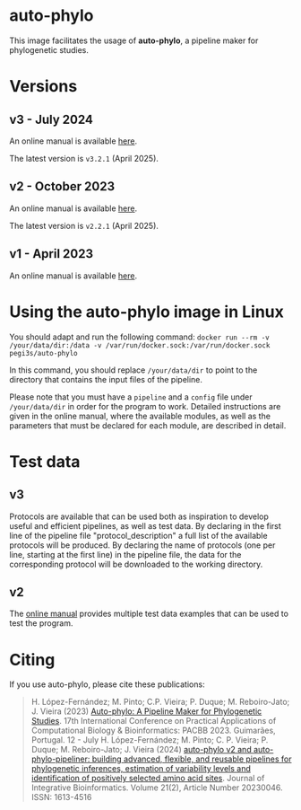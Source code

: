 # auto-phylo

This image facilitates the usage of **auto-phylo**, a pipeline maker for phylogenetic studies.

# Versions

## v3 - July 2024

An online manual is available [here](http://evolution6.i3s.up.pt/static/auto-phylo/v3/docs/).

The latest version is `v3.2.1` (April 2025).

## v2 - October 2023

An online manual is available [here](http://evolution6.i3s.up.pt/static/auto-phylo/v2/docs/).

The latest version is `v2.2.1` (April 2025).

## v1 - April 2023

An online manual is available [here](http://evolution6.i3s.up.pt/static/auto-phylo/v1/docs).

# Using the auto-phylo image in Linux

You should adapt and run the following command: `docker run --rm -v /your/data/dir:/data -v /var/run/docker.sock:/var/run/docker.sock pegi3s/auto-phylo`

In this command, you should replace `/your/data/dir` to point to the directory that contains the input files of the pipeline. 

Please note that you must have a `pipeline` and a `config` file under `/your/data/dir` in order for the program to work. Detailed instructions are given in the online manual, where the available modules, as well as the parameters that must be declared for each module, are described in detail.

# Test data

## v3

Protocols are available that can be used both as inspiration to develop useful and efficient pipelines, as well as test data. By declaring in the first line of the pipeline file "protocol_description" a full list of the available protocols will be produced. By declaring the name of protocols (one per line, starting at the first line) in the pipeline file, the data for the corresponding protocol will be downloaded to the working directory.

## v2

The [online manual](http://evolution6.i3s.up.pt/static/auto-phylo/v2/docs/test_data.html) provides multiple test data examples that can be used to test the program.

# Citing

If you use auto-phylo, please cite these publications:

> H. López-Fernández; M. Pinto; C.P. Vieira; P. Duque; M. Reboiro-Jato; J. Vieira (2023) [Auto-phylo: A Pipeline Maker for Phylogenetic Studies](https://doi.org/10.1007/978-3-031-38079-2_3). 17th International Conference on Practical Applications of Computational Biology & Bioinformatics: PACBB 2023. Guimarães, Portugal. 12 - July
> H. López-Fernández; M. Pinto; C. P. Vieira; P. Duque; M. Reboiro-Jato; J. Vieira (2024) [auto-phylo v2 and auto-phylo-pipeliner: building advanced, flexible, and reusable pipelines for phylogenetic inferences, estimation of variability levels and identification of positively selected amino acid sites](https://doi.org/10.1515/jib-2023-0046). Journal of Integrative Bioinformatics. Volume 21(2), Article Number 20230046. ISSN: 1613-4516 
